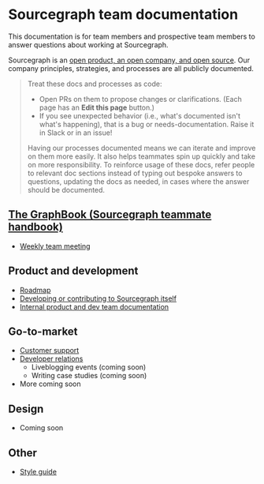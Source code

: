 # Sourcegraph team documentation

This documentation is for team members and prospective team members to answer questions about working at Sourcegraph. 

Sourcegraph is an [open product, an open company, and open source](product-dev/open_source_open_company.md). Our company principles, strategies, and processes are all publicly documented.

> Treat these docs and processes as code:
>
> - Open PRs on them to propose changes or clarifications. (Each page has an **Edit this page** button.)
> - If you see unexpected behavior (i.e., what's documented isn't what's happening), that is a bug or needs-documentation. Raise it in Slack or in an issue!
>
> Having our processes documented means we can iterate and improve on them more easily. It also helps teammates spin up quickly and take on more responsibility. To reinforce usage of these docs, refer people to relevant doc sections instead of typing out bespoke answers to questions, updating the docs as needed, in cases where the answer should be documented.

## [The GraphBook (Sourcegraph teammate handbook)](graphbook/index.md)

- [Weekly team meeting](graphbook/team_meeting.md)

## Product and development

- [Roadmap](roadmap/index.md)
- [Developing or contributing to Sourcegraph itself](../dev/index.md)
- [Internal product and dev team documentation](product-dev/index.md)

## Go-to-market

- [Customer support](gtm/support/index.md)
- [Developer relations](gtm/devrel/index.md)
  - Liveblogging events (coming soon)
  - Writing case studies (coming soon)
- More coming soon

## Design

- Coming soon

## Other

- [Style guide](style_guide.md)
